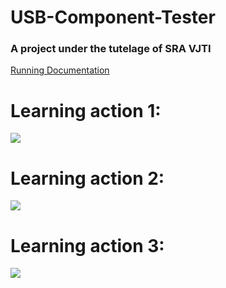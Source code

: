 # USB-Component-Tester
### A project under the tutelage of SRA VJTI

[Running Documentation](https://docs.google.com/document/d/1yXb2E2YG4nS1j3F-EI7jNd0Hf2qBQi2lSVUh8gMGzQk/edit?usp=sharing)

# Learning action 1:
![](https://github.com/ninja3011/USB-Component-Tester/blob/master/proteus_BlinkingLED.gif)

# Learning action 2:
![](https://github.com/ninja3011/USB-Component-Tester/blob/master/arduino_resitanceByVoltageDivider.gif)

# Learning action 3:
![](https://github.com/ninja3011/USB-Component-Tester/blob/master/Arduino-Ohm-meter-using-transistors-as-switches.PNG)
